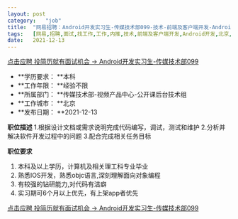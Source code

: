 ```yaml
---
layout:	post
category:	"job"
title:	"网易招聘：Android开发实习生-传媒技术部099-技术-前端及客户端开发-Android开发-北京本科经验不限"
tags:	[网易,招聘,面试,找工作,工作,内推,技术,前端及客户端开发,Android开发,北京,本科,经验不限]
date:	2021-12-13
---
```


[点击应聘 投简历就有面试机会 -> Android开发实习生-传媒技术部099](http://mobile.bole.netease.com/bole/boleDetail?id=30802&employeeId=346f03c3cda5f04c&key=all)



- **学历要求： **本科
- **工作年限： **经验不限
- **所属部门： **传媒技术部-视频产品中心-公开课后台技术组
- **工作城市： **北京
- **发布日期： **2021-12-13



**职位描述**
1.根据设计文档或需求说明完成代码编写，调试，测试和维护
2.分析并解决软件开发过程中的问题
3.配合完成相关任务目标



**职位要求**
1. 本科及以上学历，计算机及相关理工科专业毕业
2. 熟悉IOS开发，熟悉objc语言,深刻理解面向对象编程
3. 有较强的钻研能力,对代码有洁癖
4. 实习期可6个月以上优先，有上架app者优先



[点击应聘 投简历就有面试机会 -> Android开发实习生-传媒技术部099](http://mobile.bole.netease.com/bole/boleDetail?id=30802&employeeId=346f03c3cda5f04c&key=all)